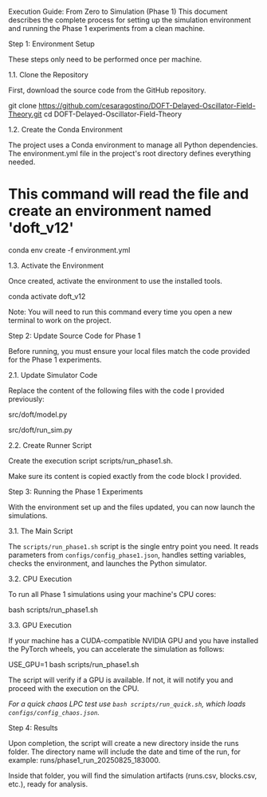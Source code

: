 Execution Guide: From Zero to Simulation (Phase 1)
This document describes the complete process for setting up the simulation environment and running the Phase 1 experiments from a clean machine.

Step 1: Environment Setup

These steps only need to be performed once per machine.

1.1. Clone the Repository

First, download the source code from the GitHub repository.

git clone https://github.com/cesaragostino/DOFT-Delayed-Oscillator-Field-Theory.git
cd DOFT-Delayed-Oscillator-Field-Theory

1.2. Create the Conda Environment

The project uses a Conda environment to manage all Python dependencies. The environment.yml file in the project's root directory defines everything needed.

# This command will read the file and create an environment named 'doft_v12'
conda env create -f environment.yml

1.3. Activate the Environment

Once created, activate the environment to use the installed tools.

conda activate doft_v12

Note: You will need to run this command every time you open a new terminal to work on the project.

Step 2: Update Source Code for Phase 1

Before running, you must ensure your local files match the code provided for the Phase 1 experiments.

2.1. Update Simulator Code

Replace the content of the following files with the code I provided previously:

src/doft/model.py

src/doft/run_sim.py

2.2. Create Runner Script

Create the execution script scripts/run_phase1.sh.

Make sure its content is copied exactly from the code block I provided.

Step 3: Running the Phase 1 Experiments

With the environment set up and the files updated, you can now launch the simulations.

3.1. The Main Script

The `scripts/run_phase1.sh` script is the single entry point you need. It reads parameters from `configs/config_phase1.json`, handles setting variables, checks the environment, and launches the Python simulator.

3.2. CPU Execution

To run all Phase 1 simulations using your machine's CPU cores:

bash scripts/run_phase1.sh

3.3. GPU Execution

If your machine has a CUDA-compatible NVIDIA GPU and you have installed the PyTorch wheels, you can accelerate the simulation as follows:

USE_GPU=1 bash scripts/run_phase1.sh

The script will verify if a GPU is available. If not, it will notify you and proceed with the execution on the CPU.

*For a quick chaos LPC test use `bash scripts/run_quick.sh`, which loads `configs/config_chaos.json`.*

Step 4: Results

Upon completion, the script will create a new directory inside the runs folder. The directory name will include the date and time of the run, for example: runs/phase1_run_20250825_183000.

Inside that folder, you will find the simulation artifacts (runs.csv, blocks.csv, etc.), ready for analysis.

